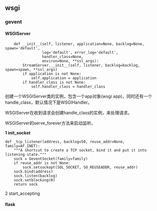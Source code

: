 ## wsgi

### gevent

#### WSGIServer

```
    def __init__(self, listener, application=None, backlog=None, spawn='default',
                 log='default', error_log='default',
                 handler_class=None,
                 environ=None, **ssl_args):
        StreamServer.__init__(self, listener, backlog=backlog, spawn=spawn, **ssl_args)
        if application is not None:
            self.application = application
        if handler_class is not None:
            self.handler_class = handler_class
```

创建一个WSGIServer类的实例，包含一个app对象(wsgi app)，同时还有一个handle_class，默认情况下是WSGIHandler。

WSGIServer在收到请求会创建handle_class的实例，来处理请求。

WSGIServer的serve_forever方法来启动监听。

**1 init_socket**

```
def _tcp_listener(address, backlog=50, reuse_addr=None, family=AF_INET):
    """A shortcut to create a TCP socket, bind it and put it into listening state."""
    sock = GeventSocket(family=family)
    if reuse_addr is not None:
        sock.setsockopt(SOL_SOCKET, SO_REUSEADDR, reuse_addr)
    sock.bind(address)
    sock.listen(backlog)
    sock.setblocking(0)
    return sock
```

2 start_accepting



#### flask
